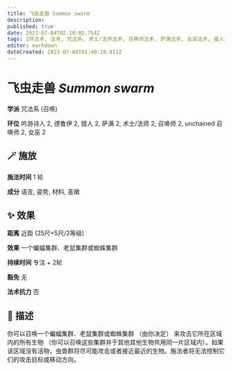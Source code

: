 ```yaml
---
title: 飞虫走兽 Summon swarm
description: 
published: true
date: 2023-07-04T02:10:02.754Z
tags: 2环法术, 法术, 咒法系, 术士/法师法术, 召唤师法术, 萨满法术, 女巫法术, 猎人法术, unchained 召唤师法术, 召唤, 吟游诗人法术, 德鲁伊法术
editor: markdown
dateCreated: 2023-07-04T01:40:19.911Z
---
```


# **飞虫走兽** *Summon swarm*

**学派** 咒法系 (召唤) 

**环位** 吟游诗人 2, 德鲁伊 2, 猎人 2, 萨满 2, 术士/法师 2, 召唤师 2, unchained 召唤师 2, 女巫 2

## 🪄 施放

**施法时间** 1 轮

**成分** 语言, 姿势, 材料, 圣徽

## ✨ 效果  

**距离** 近距 (25尺+5尺/2等级) 

**效果** 一个蝙蝠集群、老鼠集群或蜘蛛集群 

**持续时间** 专注 + 2轮 

**豁免** 无

**法术抗力** 否

## 📖 描述

你可以召唤一个蝙蝠集群、老鼠集群或蜘蛛集群 （由你决定） 来攻击它所在区域内的所有生物 （你可以召唤这些集群并于其他其他生物共用同一片区域内）。如果该区域没有活物，虫兽群将尽可能攻击或者接近最近的生物。施法者将无法控制它们的攻击目标或移动方向。
    